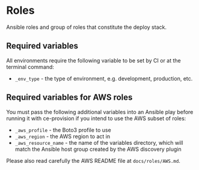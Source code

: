 # Roles
Ansible roles and group of roles that constitute the deploy stack.

<!--TOC-->
<!--ENDTOC-->

## Required variables
All environments require the following variable to be set by CI or at the terminal command:
* `_env_type` - the type of environment, e.g. development, production, etc.

## Required variables for AWS roles
You must pass the following additional variables into an Ansible play before running it with ce-provision if you intend to use the AWS subset of roles:
* `_aws_profile` - the Boto3 profile to use
* `_aws_region` - the AWS region to act in
* `_aws_resource_name` - the name of the variables directory, which will match the Ansible host group created by the AWS discovery plugin

Please also read carefully the AWS README file at `docs/roles/AWS.md`.

